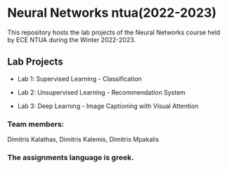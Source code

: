 # Neural Networks ntua(2022-2023)

This repository hosts the lab projects of the Neural Networks course held by ECE NTUA during the Winter 2022-2023.

## Lab Projects

- Lab 1: Supervised Learning - Classification

- Lab 2: Unsupervised Learning - Recommendation System

- Lab 3: Deep Learning - Image Captioning with Visual Attention

### Team members:

Dimitris Kalathas, Dimitris Kalemis, Dimitris Mpakalis

### The assignments language is greek.
